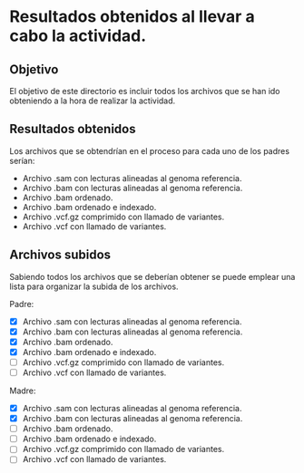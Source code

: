 # Resultados obtenidos al llevar a cabo la actividad.

## Objetivo

El objetivo de este directorio es incluir todos los archivos que se han ido obteniendo a la hora de realizar la actividad.

## Resultados obtenidos
  
Los archivos que se obtendrían en el proceso para cada uno de los padres serían:
  -  Archivo .sam con lecturas alineadas al genoma referencia.
  -  Archivo .bam con lecturas alineadas al genoma referencia.
  -  Archivo .bam ordenado.
  -  Archivo .bam ordenado e indexado.
  -  Archivo .vcf.gz comprimido con llamado de variantes.
  -  Archivo .vcf con llamado de variantes.

## Archivos subidos
    
Sabiendo todos los archivos que se deberían obtener se puede emplear una lista para organizar la subida de los archivos.

Padre:

  -  [X] Archivo .sam con lecturas alineadas al genoma referencia.
  -  [X] Archivo .bam con lecturas alineadas al genoma referencia.
  -  [X] Archivo .bam ordenado.
  -  [X] Archivo .bam ordenado e indexado.
  -  [ ] Archivo .vcf.gz comprimido con llamado de variantes.
  -  [ ] Archivo .vcf con llamado de variantes.

Madre:

  -  [X] Archivo .sam con lecturas alineadas al genoma referencia.
  -  [X] Archivo .bam con lecturas alineadas al genoma referencia.
  -  [ ] Archivo .bam ordenado.
  -  [ ] Archivo .bam ordenado e indexado.
  -  [ ] Archivo .vcf.gz comprimido con llamado de variantes.
  -  [ ] Archivo .vcf con llamado de variantes.
